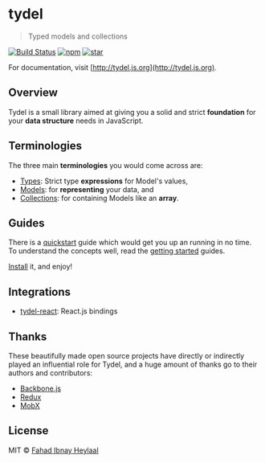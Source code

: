 # tydel
<!--{h1:.massive-header.-with-tagline}-->

> Typed models and collections

[![Build Status](https://img.shields.io/travis/fahad19/tydel/master.svg)](http://travis-ci.org/fahad19/tydel) [![npm](https://img.shields.io/npm/v/tydel.svg)](https://www.npmjs.com/package/tydel) [![star](https://img.shields.io/github/stars/fahad19/tydel.svg?style=social&label=Star)](https://github.com/fahad19/tydel)

For documentation, visit [http://tydel.js.org](http://tydel.js.org).

## Overview

Tydel is a small library aimed at giving you a solid and strict **foundation** for your **data structure** needs in JavaScript.

## Terminologies

The three main **terminologies** you would come across are:

* [Types](./docs/getting-started/types.md): Strict type **expressions** for Model's values,
* [Models](./docs/getting-started/models.md): for **representing** your data, and
* [Collections](./docs/getting-started/collections.md): for containing Models like an **array**.

## Guides

There is a [quickstart](./docs/intro/quickstart.md) guide which would get you up an running in no time. To understand the concepts well, read the [getting started](./docs/getting-started/types.md) guides.

[Install](./docs/intro/installation.md) it, and enjoy!

## Integrations

* [tydel-react](https://github.com/fahad19/tydel-react): React.js bindings

## Thanks

These beautifully made open source projects have directly or indirectly played an influential role for Tydel, and a huge amount of thanks go to their authors and contributors:

* [Backbone.js](http://backbonejs.org/)
* [Redux](https://redux.js.org/)
* [MobX](https://mobxjs.github.io/mobx/)

## License

MIT © [Fahad Ibnay Heylaal](http://fahad19.com)
